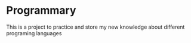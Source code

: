 # Programmary
This is a project to practice and store my new knowledge about different programing languages 
